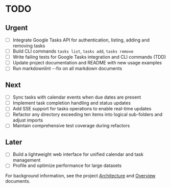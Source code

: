# TODO

## Urgent

- [ ] Integrate Google Tasks API for authentication, listing, adding and removing tasks
- [ ] Build CLI commands `tasks list`, `tasks add`, `tasks remove`
- [ ] Write failing tests for Google Tasks integration and CLI commands (TDD)
- [ ] Update project documentation and README with new usage examples
- [ ] Run markdownlint --fix on all markdown documents

## Next

- [ ] Sync tasks with calendar events when due dates are present
- [ ] Implement task completion handling and status updates
- [ ] Add SSE support for tasks operations to enable real-time updates
- [ ] Refactor any directory exceeding ten items into logical sub-folders and adjust imports
- [ ] Maintain comprehensive test coverage during refactors

## Later

- [ ] Build a lightweight web interface for unified calendar and task management
- [ ] Profile and optimize performance for large datasets

For background information, see the project [Architecture](doc/architecture.md) and [Overview](doc/overview.md) documents.
